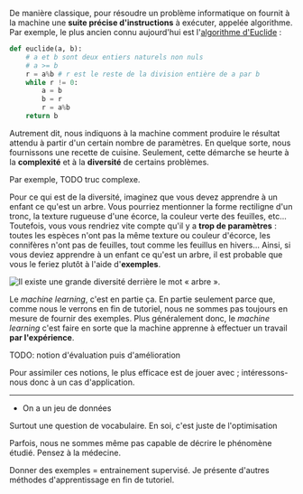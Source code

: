 De manière classique, pour résoudre un problème informatique on fournit à la machine une **suite précise d'instructions** à exécuter, appelée algorithme. Par exemple, le plus ancien connu aujourd'hui est l'[algorithme d'Euclide](https://fr.wikipedia.org/wiki/Algorithme_d%27Euclide) :

```python
def euclide(a, b):
    # a et b sont deux entiers naturels non nuls
    # a >= b
    r = a%b # r est le reste de la division entière de a par b
    while r != 0:
        a = b
        b = r
        r = a%b
    return b
```

Autrement dit, nous indiquons à la machine comment produire le résultat attendu à partir d'un certain nombre de paramètres. En quelque sorte, nous fournissons une recette de cuisine. Seulement, cette démarche se heurte à la **complexité** et à la **diversité** de certains problèmes.

Par exemple, TODO truc complexe.

Pour ce qui est de la diversité, imaginez que vous devez apprendre à un enfant ce qu'est un arbre. Vous pourriez mentionner la forme rectiligne d'un tronc, la texture rugueuse d'une écorce, la couleur verte des feuilles, etc... Toutefois, vous vous rendriez vite compte qu'il y a **trop de paramètres** : toutes les espèces n'ont pas la même texture ou couleur d'écorce, les connifères n'ont pas de feuilles, tout comme les feuillus en hivers... Ainsi, si vous deviez apprendre à un enfant ce qu'est un arbre, il est probable que vous le feriez plutôt à l'aide d'**exemples**.

![Il existe une grande diversité derrière le mot « arbre ».]()

Le *machine learning*, c'est en partie ça. En partie seulement parce que, comme nous le verrons en fin de tutoriel, nous ne sommes pas toujours en mesure de fournir des exemples. Plus généralement donc, le *machine learning* c'est faire en sorte que la machine apprenne à effectuer un travail **par l'expérience**. 

TODO: notion d'évaluation puis d'amélioration

Pour assimiler ces notions, le plus efficace est de jouer avec ; intéressons-nous donc à un cas d'application.
___________________

* On a un jeu de données

Surtout une question de vocabulaire. En soi, c'est juste de l'optimisation

Parfois, nous ne sommes même pas capable de décrire le phénomène étudié. Pensez à la médecine.

Donner des exemples = entrainement supervisé. Je présente d'autres méthodes d'apprentissage en fin de tutoriel.